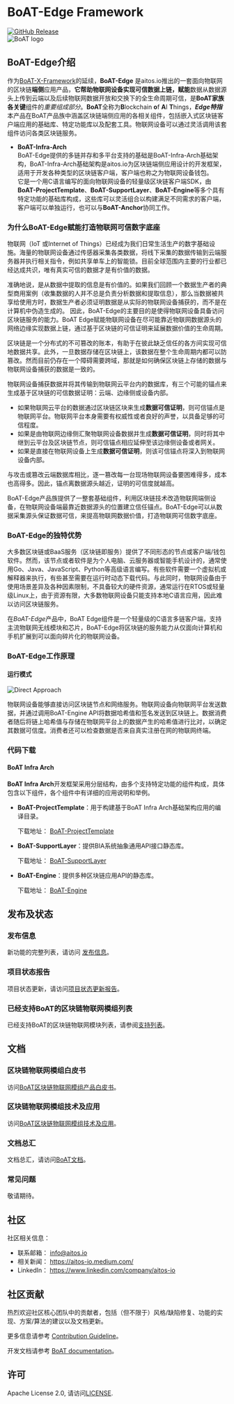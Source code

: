 
# BoAT-Edge Framework
[![GitHub Release](https://img.shields.io/github/license/aitos-io/BoAT-EdgeDocs)](https://github.com/aitos-io/BoAT-EdgeDocs/blob/master/LICENSE)  
![BoAT logo](https://aitos-io.github.io/BoAT-EdgeDocs/logo/BoAT_RGB_Horizontal_100.png)


## BoAT-Edge介绍  
作为[BoAT-X-Framework](https://github.com/aitos-io/BoAT-X-Framework)的延续，**BoAT-Edge** 是aitos.io推出的一套面向物联网的区块链**端侧**应用产品，**它帮助物联网设备实现可信数据上链，赋能**数据从数据源头上传到云端以及后续物联网数据开放和交换下的全生命周期可信，是**BoAT家族各关键**组件的*重要组成部分*。**BoAT**全称为**B**lockchain **o**f **A**I **T**hings，***Edge特指***本产品在BoAT产品族中涵盖区块链端侧应用的各相关组件，包括嵌入式区块链客户端应用的基础库、特定功能库以及配套工具。物联网设备可以通过灵活调用该套组件访问各类区块链服务。

- **BoAT-Infra-Arch**   
  BoAT-Edge提供的多链并存和多平台支持的基础是BoAT-Infra-Arch基础架构，BoAT-Infra-Arch基础架构是aitos.io为区块链端侧应用设计的开发框架，适用于开发各种类型的区块链客户端，客户端也称之为物联网设备钱包。  
  它是一个用C语言编写的面向物联网设备的轻量级区块链客户端SDK，由**BoAT-ProjectTemplate**、**BoAT-SupportLayer**、**BoAT-Engine**等多个具有特定功能的基础库构成，这些库可以灵活组合以构建满足不同需求的客户端，客户端可以单独运行，也可以与**BoAT-Anchor**协同工作。

### 为什么BoAT-Edge赋能打造物联网可信数字底座  

物联网（IoT 或Internet of Things）已经成为我们日常生活生产的数字基础设施。海量的物联网设备通过传感器采集各类数据，将线下采集的数据传输到云端服务器并执行相关指令，例如共享单车上的智能锁。目前全球范围内主要的行业都已经达成共识，唯有真实可信的数据才是有价值的数据。

准确地说，是从数据中提取的信息是有价值的。如果我们回顾一个数据生产者的典型商用案例（收集数据的人并不总是负责分析数据和提取信息），那么当数据被共享给使用方时，数据生产者必须证明数据是从实际的物联网设备捕获的，而不是在计算机中伪造生成的。 因此，BoAT-Edge的主要目的是使得物联网设备具备访问区块链服务的能力。BoAT Edge赋能物联网设备在尽可能靠近物联网数据源头的网络边缘实现数据上链，通过基于区块链的可信证明来延展数据价值的生命周期。

区块链是一个分布式的不可篡改的账本，有助于在彼此缺乏信任的各方间实现可信地数据共享。此外，一旦数据存储在区块链上，该数据在整个生命周期内都可以防篡改。然而目前仍存在一个障碍需要跨域，那就是如何确保区块链上存储的数据与物联网设备捕获的数据是一致的。

物联网设备捕获数据并将其传输到物联网云平台内的数据库，有三个可能的锚点来生成基于区块链的可信数据证明：云端、边缘侧或设备内部。

- 如果物联网云平台的数据通过区块链区块来生成**数据可信证明**，则可信锚点是物联网平台。物联网平台本身需要有权威性或者良好的声誉，以具备足够的可信程度。
- 如果是由物联网边缘侧汇聚物联网设备数据并生成**数据可信证明**，同时将其中继到云平台及区块链节点，则可信锚点相应延伸至该边缘侧设备或者网关。
- 如果是直接在物联网设备上生成**数据可信证明**，则该可信锚点将深入到物联网设备内部。

与攻击或篡改云端数据库相比，逐一篡改每一台现场物联网设备要困难得多，成本也高得多。因此，锚点离数据源头越近，证明的可信度就越高。

BoAT-Edge产品族提供了一整套基础组件，利用区块链技术改造物联网端侧设备，在物联网设备端最靠近数据源头的位置建立信任锚点。BoAT-Edge可以从数据采集源头保证数据可信，来提高物联网数据价值，打造物联网可信数字底座。


### BoAT-Edge的独特优势

大多数区块链或BaaS服务（区块链即服务）提供了不同形态的节点或客户端/钱包软件。然而，该节点或者软件是为个人电脑、云服务器或智能手机设计的，通常使用Go、Java、JavaScript、Python等高级语言编写。有些软件需要一个虚拟机或解释器来执行，有些甚至需要在运行时动态下载代码。与此同时，物联网设备由于使用场景差异及各种因素限制，不具备较大的硬件资源，通常运行在RTOS或轻量级Linux上，由于资源有限，大多数物联网设备只能支持本地C语言应用，因此难以访问区块链服务。

在*BoAT-Edge*产品中，BoAT Edge组件是一个轻量级的C语言多链客户端，支持主流物联网无线模块和芯片，BoAT-Edge将区块链的服务能力从仅面向计算机和手机扩展到可以面向碎片化的物联网设备。

### BoAT-Edge工作原理


#### 运行模式

![Direct Approach](https://aitos-io.github.io/BoAT-EdgeDocs/en-us/images/BoAT_README_Direct_Approach.png)

物联网设备能够直接访问区块链节点和网络服务。物联网设备向物联网平台发送数据，并通过调用BoAT-Engine API将数据哈希值和签名发送到区块链上。数据消费者随后将链上哈希值与存储在物联网平台上的数据产生的哈希值进行比对，以确定其数据可信度。消费者还可以检查数据是否来自真实注册在网的物联网终端。

### 代码下载

#### BoAT Infra Arch

**BoAT Infra Arch**开发框架采用分层结构，由多个支持特定功能的组件构成，具体包含以下组件，各个组件中有详细的应用说明和举例。

- **BoAT-ProjectTemplate**：用于构建基于BoAT Infra Arch基础架构应用的编译目录。

  下载地址：    [BoAT-ProjectTemplate](https://github.com/aitos-io/BoAT-ProjectTemplate)

- **BoAT-SupportLayer**：提供BIA系统抽象通用API接口静态库。

  下载地址：    [BoAT-SupportLayer](https://github.com/aitos-io/BoAT-SupportLayer)

- **BoAT-Engine**：提供多种区块链应用API的静态库。

  下载地址：    [BoAT-Engine](https://github.com/aitos-io/BoAT-Engine)

## 发布及状态

### 发布信息
新功能的完整列表，请访问 [发布信息](https://github.com/aitos-io/BoAT-EdgeDocs/blob/master/BoATInfraArch_Releases.md)。

### 项目状态报告
项目状态更新，请访问[项目状态更新报告](https://github.com/aitos-io/project-status-update)。

### 已经支持BoAT的区块链物联网模组列表
已经支持BoAT的区块链物联网模块列表，请参阅[支持列表](./SUPPORTED_LIST.md)。


## 文档

### 区块链物联网模组白皮书
访问[BoAT区块链物联网模组产品白皮书](https://aitos-io.github.io/BoAT-EdgeDocs/en-us/BoAT_Blockchain_IoT_Module_Product_White_Paper_en.pdf)。

### 区块链物联网模组技术及应用
访问[BoAT区块链物联网模组技术及应用](https://aitos-io.github.io/BoAT-EdgeDocs/en-us/BoAT_Blockchain_IoT_Module_Technology_and_Application_en.pdf)。

### 文档总汇
文档总汇，请访问[BoAT文档](https://aitos-io.github.io/BoAT-EdgeDocs)。

### 常见问题
敬请期待。


## 社区
社区相关信息：
+ 联系邮箱： info@aitos.io
+ 相关新闻： https://aitos-io.medium.com/
+ LinkedIn： https://www.linkedin.com/company/aitos-io


## 社区贡献
热烈欢迎社区核心团队中的贡献者，包括（但不限于）风格/缺陷修复、功能的实现、方案/算法的建议以及文档更新。

更多信息请参考 [Contribution Guideline](./CONTRIBUTING.md)。

开发文档请参考 [BoAT documentation](https://aitos-io.github.io/BoAT-EdgeDocs)。

## 许可

Apache License 2.0, 请访问[LICENSE](./LICENSE).
